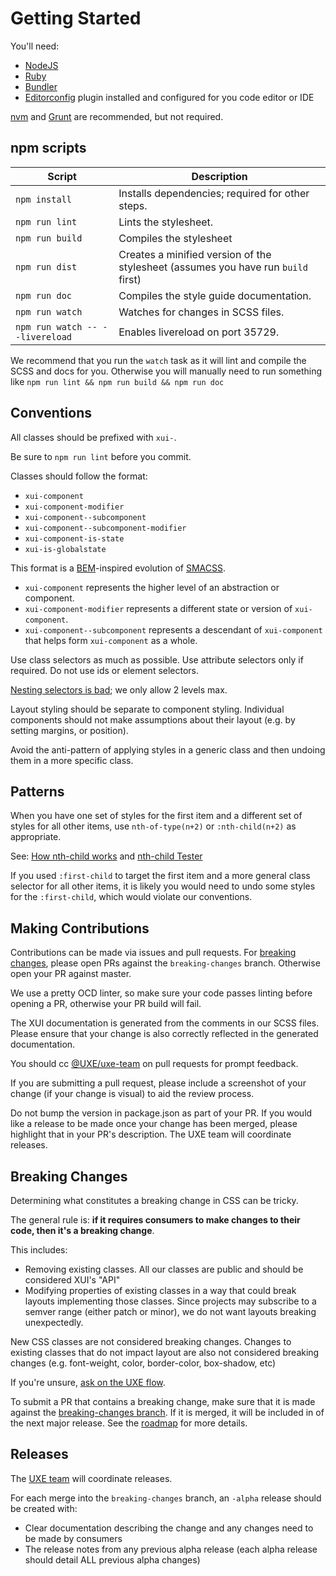 
Getting Started
===============

You'll need:

 * [NodeJS](https://nodejs.org/)
 * [Ruby](https://www.ruby-lang.org/en/)
 * [Bundler](http://bundler.io/)
 * [Editorconfig](http://editorconfig.org/) plugin installed and configured for you code editor or IDE

[nvm](https://github.com/creationix/nvm) and [Grunt](http://gruntjs.com/) are recommended, but not required.


npm scripts
-----------

Script          | Description
----------------|-------------
`npm install`   | Installs dependencies; required for other steps.
`npm run lint`  | Lints the stylesheet.
`npm run build` | Compiles the stylesheet
`npm run dist`  | Creates a minified version of the stylesheet (assumes you have run `build` first)
`npm run doc`   | Compiles the style guide documentation.
`npm run watch` | Watches for changes in SCSS files.
`npm run watch -- --livereload` | Enables livereload on port 35729.

We recommend that you run the `watch` task as it will lint and compile the SCSS and docs for you. 
Otherwise you will manually need to run something like `npm run lint && npm run build && npm run doc`


Conventions
-----------

All classes should be prefixed with `xui-`.

Be sure to `npm run lint` before you commit.

Classes should follow the format:

 * `xui-component`
 * `xui-component-modifier`
 * `xui-component--subcomponent`
 * `xui-component--subcomponent-modifier`
 * `xui-component-is-state`
 * `xui-is-globalstate`

This format is a [BEM](https://en.bem.info/)-inspired evolution of [SMACSS](https://smacss.com/).

 * `xui-component` represents the higher level of an abstraction or component.
 * `xui-component-modifier` represents a different state or version of `xui-component`.
 * `xui-component--subcomponent` represents a descendant of `xui-component` that
   helps form `xui-component` as a whole.

Use class selectors as much as possible. Use attribute selectors only if required. 
Do not use ids or element selectors.

[Nesting selectors is bad](http://markdotto.com/2015/07/20/css-nesting/); we only allow 2 levels max.

Layout styling should be separate to component styling. Individual components
should not make assumptions about their layout (e.g. by setting margins, or position).

Avoid the anti-pattern of applying styles in a generic class and then undoing them in a
more specific class.


Patterns
--------

When you have one set of styles for the first item and a different set of styles for all
other items, use `nth-of-type(n+2)` or `:nth-child(n+2)` as appropriate.

See: [How nth-child works](https://css-tricks.com/how-nth-child-works/) and
[nth-child Tester](https://css-tricks.com/examples/nth-child-tester/)

If you used `:first-child` to target the first item and a more general class selector for all
other items, it is likely you would need to undo some styles for the `:first-child`, which would
violate our conventions.


Making Contributions
--------------------

Contributions can be made via issues and pull requests. For [breaking changes](#breaking-changes),
please open PRs against the `breaking-changes` branch. Otherwise open your PR against master.

We use a pretty OCD linter, so make sure your code passes linting before opening a PR, otherwise 
your PR build will fail.

The XUI documentation is generated from the comments in our SCSS files. Please ensure that your change 
is also correctly reflected in the generated documentation.

You should cc [@UXE/uxe-team](https://github.dev.xero.com/orgs/UXE/teams/uxe-team)
on pull requests for prompt feedback.

If you are submitting a pull request, please include a screenshot of your change (if your change is visual) 
to aid the review process.

Do not bump the version in package.json as part of your PR. If you would like a release to be made
once your change has been merged, please highlight that in your PR's description. The UXE team will
coordinate releases.


Breaking Changes
----------------

Determining what constitutes a breaking change in CSS can be tricky.

The general rule is: **if it requires consumers to make changes to their code, then it's a breaking change**.

This includes:

* Removing existing classes. All our classes are public and should be considered XUI's "API"
* Modifying properties of existing classes in a way that could break layouts implementing those classes.
Since projects may subscribe to a semver range (either patch or minor), we do not want layouts
breaking unexpectedly.

New CSS classes are not considered breaking changes. Changes to existing classes that do not impact 
layout are also not considered breaking changes (e.g. font-weight, color, border-color, box-shadow, etc)

If you're unsure, [ask on the UXE flow](https://www.flowdock.com/app/xero/ux-engineering).

To submit a PR that contains a breaking change, make sure that it is made against the 
[breaking-changes branch](https://github.dev.xero.com/UXE/xui/tree/breaking-changes). If it is merged, 
it will be included in of the next major release. See the [roadmap](https://github.dev.xero.com/UXE/xui/wiki#roadmap) 
for more details.


Releases
--------

The [UXE team](https://github.dev.xero.com/orgs/UXE/teams/uxe-team) will coordinate releases.

For each merge into the `breaking-changes` branch, an `-alpha` release should be created with:

* Clear documentation describing the change and any changes need to be made by consumers
* The release notes from any previous alpha release (each alpha release should detail ALL previous alpha changes)
